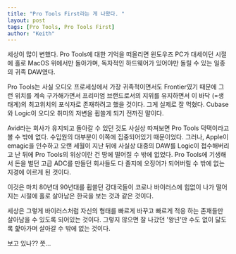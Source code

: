 ```yaml
---
title: "Pro Tools First라는 게 나왔다. "
layout: post
tags: [Pro Tools, Pro Tools First]
author: "Keith"
---
```


세상이 많이 변했다. Pro Tools에 대한 기억을 떠올리면 윈도우즈 PC가 대세이던 시절에 홀로 MacOS 위에서만 돌아가며, 독자적인 하드웨어가 있어야만 돌릴 수 있는 일종의 귀족 DAW였다.

Pro Tools는 사실 오디오 프로세싱에서 가장 귀족적이면서도 Frontier였기 때문에 그런 위치를 계속 구가해가면서 프리미엄 브랜드로서의 지위를 유지하면서 이 바닥 (=생태계)의 최고위치의 포식자로 존재하려고 했을 것이다. 그게 실제로 잘 먹혔다. Cubase와 Logic이 오디오 취미의 저변을 휩쓸게 되기 전까진 말이다.

Avid라는 회사가 유지되고 돌아갈 수 있던 것도 사실상 따져보면 Pro Tools 덕택이라고 볼 수 밖에 없다. 수입원의 대부분이 이쪽에 집중되어있기 때문이었다. 그러나, Apple이 emagic을 인수하고 오랜 세월이 지난 뒤에 사실상 대중의 DAW를 Logic이 접수해버리고 난 뒤에 Pro Tools의 위상이란 건 땅에 떨어질 수 밖에 없었다. Pro Tools에 기생해서 돈을 벌던 고급 ADC를 만들던 회사들도 다 졸지에 오징어가 되어버릴 수 밖에 없는 지경에 이르게 된 것이다. 

이것은 마치 80년대 90년대를 휩쓸던 강대국들이 코로나 바이러스에 힘없이 나가 떨어지는 시절에 홀로 살아남은 한국을 보는 것과 같은 것이다. 

세상은 그렇게 바이러스처럼 자신의 형태를 빠르게 바꾸고 빠르게 적응 하는 존재들만 살아남을 수 있도록 되어있는 것이다. 그렇지 않으면 잘 나갔던 '왕년'만 수도 없이 닳도록 핥아가며 살아갈 수 밖에 없는 것이다. 


보고 있나?? 쯧...
